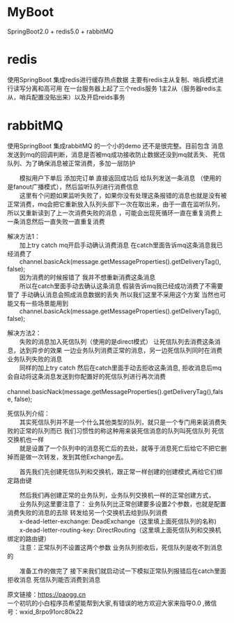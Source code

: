 # MyBoot
SpringBoot2.0 + redis5.0 + rabbitMQ

# redis
使用SpringBoot 集成redis进行缓存热点数据 主要有redis主从复制、哨兵模式进行读写分离和高可用 在一台服务器上起了三个redis服务 1主2从（服务器redis主从，哨兵配置没贴出来）以及开启reids事务<br/>

# rabbitMQ
使用SpringBoot 集成rabbitMQ 的一个小的demo 还不是很完整。目前包含 消息发送到mq的回调判断，消息是否被mq成功接收防止数据还没到mq就丢失、 死信队列、为了确保消息被正常消费，多加一层防护<br/>

&emsp;&emsp;模拟用户下单后 添加完订单 直接返回成功后 给队列发送一条消息 （使用的是fanout广播模式），然后监听队列进行消费信息 <br/>
&emsp;&emsp;这里有个问题如果监听失败了，如果你没有处理这条报错的消息也就是没有被正常消费，mq会把它重新放入队列头部下一次在取出来，由于一直在监听队列，所以又重新读到了上一次消费失败的消息 ，可能会出现死循环一直在重复消费上一条消息然后一直失败一直重复消费

解决方法1：<br/>
&emsp;&emsp;加上try catch mq开启手动确认消费消息  在catch里面告诉mq这条消息我已经消费了<br/>
&emsp;&emsp;channel.basicAck(message.getMessageProperties().getDeliveryTag(), false);<br/>
&emsp;&emsp;因为消费的时候报错了 我并不想重新消费这条消息<br/>
&emsp;&emsp;所以在catch里面手动去确认这条消息 假装告诉mq我已经成功消费了不需要管了 手动确认消息会照成消息数据的丢失 所以我们这里不采用这个方案 当然也可能又有一些场景能用到<br/>
&emsp;&emsp;channel.basicAck(message.getMessageProperties().getDeliveryTag(), false);<br/>
  
解决方法2：<br/>
&emsp;&emsp;失败的消息加入死信队列（使用的是direct模式） 让死信队列去消费这条消息，达到异步的效果 一边业务队列消费正常的消息，另一边死信队列同时在消费业务队列失败的消息<br/>
&emsp;&emsp;同样的加上try catch 然后在catch里面手动去拒收这条消息, 拒收消息后mq会自动将这条消息发送到你配置好的死信队列进行再次消费 <br/>
&emsp;&emsp;channel.basicNack(message.getMessageProperties().getDeliveryTag(),false, false);
  
死信队列介绍：<br/>
   &emsp;&emsp;其实死信队列并不是一个什么其他类型的队列，就只是一个专门用来装消费失败的正常的队列而已 我们习惯性的称这种用来装死信消息的队列叫死信队列 死信交换机也一样<br/>
   &emsp;&emsp;就是设置了一个队列中的消息死亡后的去处，就等于消息死亡后给它不把它删掉而是做一次转发，发到其他Exchange去。<br/>
   
   &emsp;&emsp;首先我们先创建死信队列和交换机，跟正常一样创建的创建模式,再给它们绑定路由键<br/>
   
   &emsp;&emsp;然后我们再创建正常的业务队列，业务队列交换机一样的正常创建方式，<br/>
   &emsp;&emsp;业务队列这里要注意了： 业务队列比正常创建要多设置2个参数，也就是配置消费失败的消息的去除 转发给另一个交换机去给到队列消费<br/>
   &emsp;&emsp;x-dead-letter-exchange:	DeadExchange（这里填上面死信队列的名称)<br/>
   &emsp;&emsp;x-dead-letter-routing-key:	DirectRouting（这里填上面死信队列和交换机绑定的路由键）<br/>
   &emsp;&emsp;注意：正常队列不设置这两个参数 业务队列拒收后，死信队列是收不到消息的<br/>
   
   &emsp;&emsp;准备工作的做完了 接下来我们就启动试一下模拟正常队列报错后在catch里面拒收消息 死信队列能否消费到消息<br/>
   
   原文链接：https://paogg.cn  
   一个初坑的小白程序员希望能帮到大家,有错误的地方欢迎大家来指导0.0 ,微信号：wxid_8rpo91orc80k22

  
